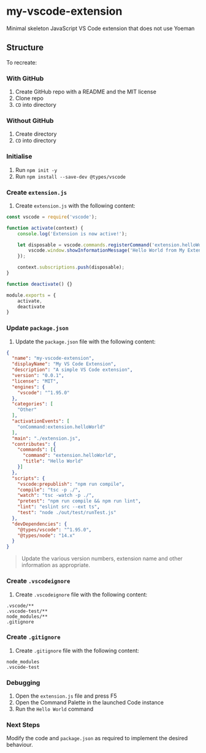 # my-vscode-extension
Minimal skeleton JavaScript VS Code extension that does not use Yoeman

## Structure
To recreate:

### With GitHub 
1. Create GitHub repo with a README and the MIT license
1. Clone repo
1. `CD` into directory 

### Without GitHub
1. Create directory
1. `CD` into directory

### Initialise
1. Run `npm init -y`
1. Run `npm install --save-dev @types/vscode`

### Create `extension.js`
1. Create `extension.js` with the following content:
```javascript
const vscode = require('vscode');

function activate(context) {
    console.log('Extension is now active!');

    let disposable = vscode.commands.registerCommand('extension.helloWorld', function () {
        vscode.window.showInformationMessage('Hello World from My Extension!');
    });

    context.subscriptions.push(disposable);
}

function deactivate() {}

module.exports = {
    activate,
    deactivate
}
```

### Update `package.json`
1. Update the `package.json` file with the following content:
```json
{
  "name": "my-vscode-extension",
  "displayName": "My VS Code Extension",
  "description": "A simple VS Code extension",
  "version": "0.0.1",
  "license": "MIT",
  "engines": {
    "vscode": "^1.95.0"
  },
  "categories": [
    "Other"
  ],
  "activationEvents": [
    "onCommand:extension.helloWorld"
  ],
  "main": "./extension.js",
  "contributes": {
    "commands": [{
      "command": "extension.helloWorld",
      "title": "Hello World"
    }]
  },
  "scripts": {
    "vscode:prepublish": "npm run compile",
    "compile": "tsc -p ./",
    "watch": "tsc -watch -p ./",
    "pretest": "npm run compile && npm run lint",
    "lint": "eslint src --ext ts",
    "test": "node ./out/test/runTest.js"
  },
  "devDependencies": {
    "@types/vscode": "^1.95.0",
    "@types/node": "14.x"
  }
}
```

> Update the various version numbers, extension name and other information as appropriate.

### Create `.vscodeignore`
1. Create `.vscodeignore` file with the following content:
```
.vscode/**
.vscode-test/**
node_modules/**
.gitignore
```

### Create `.gitignore`
1. Create `.gitignore` file with the following content:
```
node_modules
.vscode-test
```

### Debugging
1. Open the `extension.js` file and press F5
1. Open the Command Palette in the launched Code instance
1. Run the `Hello World` command 

### Next Steps
Modify the code and `package.json` as required to implement the desired behaviour.